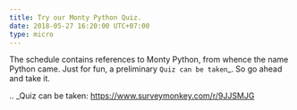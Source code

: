 ```yaml
---
title: Try our Monty Python Quiz.
date: 2018-05-27 16:20:00 UTC+07:00
type: micro
---
```



The schedule contains references to Monty Python, from whence the name Python came. Just for fun, a preliminary `Quiz can be taken`_.
So go ahead and take it.

.. _Quiz can be taken: https://www.surveymonkey.com/r/9JJSMJG


